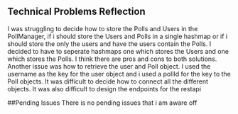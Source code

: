 ## Technical Problems Reflection
I was struggling to decide how to store the Polls and Users in the PollManager, if i should store the Users and Polls in a single hashmap or if i should store the only the users and have the users contain the Polls.
I decided to have to seperate hashmaps one which stores the Users and one which stores the Polls. I think there are pros and cons to both solutions.
Another issue was how to retrieve the user and Poll object. I used the username as the key for the user object and i used a pollId for the key to the Poll objects.
It was difficult to decide how to connect all the different objects.
It was also difficult to design the endpoints for the restapi

##Pending Issues
There is no pending issues that i am aware off
